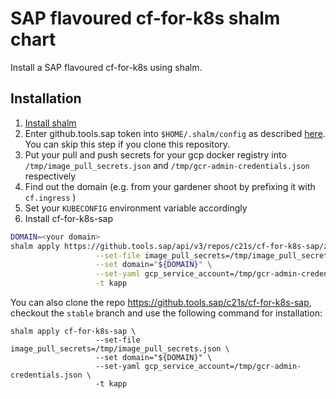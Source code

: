 # SAP flavoured cf-for-k8s shalm chart

Install a SAP flavoured cf-for-k8s using shalm.

## Installation


1. [Install shalm](https://github.com/kramerul/shalm/blob/master/doc/installation.md)
2. Enter github.tools.sap token into `$HOME/.shalm/config` as described [here](https://github.com/kramerul/shalm/blob/master/doc/repos.md#download-credentials). You can skip this step if you clone this repository.
3. Put your pull and push secrets for your gcp docker registry into `/tmp/image_pull_secrets.json` and `/tmp/gcr-admin-credentials.json` respectively
4. Find out the domain (e.g. from your gardener shoot by prefixing it with `cf.ingress` )
5. Set your `KUBECONFIG` environment variable accordingly
6. Install cf-for-k8s-sap

```bash
DOMAIN=<your domain>
shalm apply https://github.tools.sap/api/v3/repos/c21s/cf-for-k8s-sap/zipball/stable \
                   --set-file image_pull_secrets=/tmp/image_pull_secrets.json \
                   --set domain="${DOMAIN}" \
                   --set-yaml gcp_service_account=/tmp/gcr-admin-credentials.json \
                   -t kapp
```

You can also clone the repo https://github.tools.sap/c21s/cf-for-k8s-sap, checkout the `stable` branch and use the following command for installation:

```
shalm apply cf-for-k8s-sap \
                   --set-file image_pull_secrets=/tmp/image_pull_secrets.json \
                   --set domain="${DOMAIN}" \
                   --set-yaml gcp_service_account=/tmp/gcr-admin-credentials.json \
                   -t kapp
```
